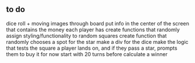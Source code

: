 ## to do
dice roll + moving images through board
put info in the center of the screen that contains the money each player has
create functions that randomly assign styling/functionality to random squares
create function that randomly chooses a spot for the star
make a div for the dice
make the logic that tests the square a player lands on, and if they pass a star, prompts them to buy it
for now start with 20 turns before calculate a winner